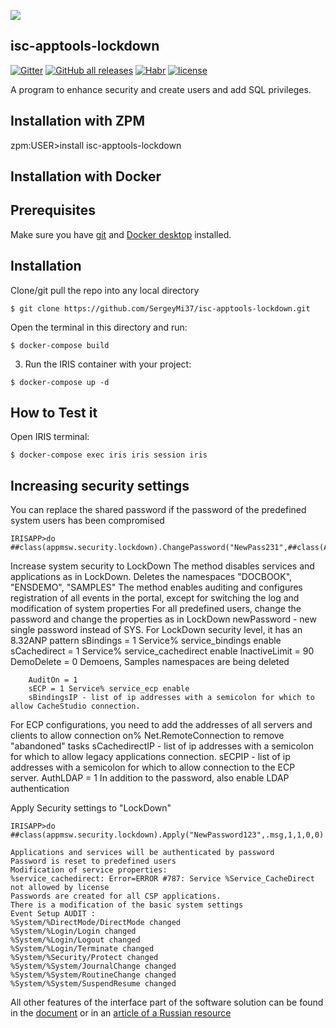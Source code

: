 ![](https://github.com/SergeyMi37/isc-apptools-lockdown/blob/master/doc/favicon.ico)
## isc-apptools-lockdown
[![Gitter](https://img.shields.io/badge/Available%20on-Intersystems%20Open%20Exchange-00b2a9.svg)](https://openexchange.intersystems.com/package/isc-apptools-lockdown)
[![GitHub all releases](https://img.shields.io/badge/Available%20on-GitHub-black)](https://github.com/SergeyMi37/isc-apptools-lockdown)
[![Habr](https://img.shields.io/badge/Available%20article%20on-Intersystems%20Community-orange)](https://community.intersystems.com/post/increasing-security-intersystems-iris-dbms)
[![license](https://img.shields.io/badge/License-MIT-yellow.svg)](https://opensource.org/licenses/MIT)

A program to enhance security and create users and add SQL privileges.

## Installation with ZPM

zpm:USER>install isc-apptools-lockdown

## Installation with Docker

## Prerequisites
Make sure you have [git](https://git-scm.com/book/en/v2/Getting-Started-Installing-Git) and [Docker desktop](https://www.docker.com/products/docker-desktop) installed.

## Installation 
Clone/git pull the repo into any local directory

```
$ git clone https://github.com/SergeyMi37/isc-apptools-lockdown.git
```

Open the terminal in this directory and run:

```
$ docker-compose build
```

3. Run the IRIS container with your project:

```
$ docker-compose up -d
```

## How to Test it
Open IRIS terminal:

```
$ docker-compose exec iris iris session iris
```

## Increasing security settings
You can replace the shared password if the password of the predefined system users has been compromised
```
IRISAPP>do ##class(appmsw.security.lockdown).ChangePassword("NewPass231",##class(App.LockDown).GetPreparedUsers())
```

Increase system security to LockDown
The method disables services and applications as in LockDown. Deletes the namespaces "DOCBOOK", "ENSDEMO", "SAMPLES"
The method enables auditing and configures registration of all events in the portal, except for switching the log
and modification of system properties
For all predefined users, change the password and change the properties as in LockDown
        newPassword - new single password instead of SYS. For LockDown security level, it has an 8.32ANP pattern
        sBindings = 1 Service% service_bindings enable
        sCachedirect = 1 Service% service_cachedirect enable
        InactiveLimit = 90
        DemoDelete = 0 Demoens, Samples namespaces are being deleted
		
        AuditOn = 1
        sECP = 1 Service% service_ecp enable
        sBindingsIP - list of ip addresses with a semicolon for which to allow CacheStudio connection.

For ECP configurations, you need to add the addresses of all servers and clients to allow connection on% Net.RemoteConnection to remove "abandoned" tasks
        sCachedirectIP - list of ip addresses with a semicolon for which to allow legacy applications connection.
        sECPIP - list of ip addresses with a semicolon for which to allow connection to the ECP server.
        AuthLDAP = 1 In addition to the password, also enable LDAP authentication

Apply Security settings to "LockDown"
```
IRISAPP>do ##class(appmsw.security.lockdown).Apply("NewPassword123",.msg,1,1,0,0)

Applications and services will be authenticated by password
Password is reset to predefined users
Modification of service properties:
%service_cachedirect: Error=ERROR #787: Service %Service_CacheDirect not allowed by license
Passwords are created for all CSP applications.
There is a modification of the basic system settings
Event Setup AUDIT :
%System/%DirectMode/DirectMode changed
%System/%Login/Login changed
%System/%Login/Logout changed
%System/%Login/Terminate changed
%System/%Security/Protect changed
%System/%System/JournalChange changed
%System/%System/RoutineChange changed
%System/%System/SuspendResume changed

```

All other features of the interface part of the software solution can be found in the 
[document](https://community.intersystems.com/post/increasing-security-intersystems-iris-dbms)
 or in an [article of a Russian resource](https://habr.com/en/post/436042/)
